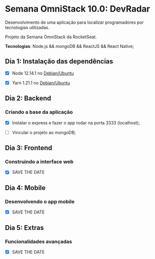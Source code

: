 # Semana OmniStack 10.0: DevRadar 
Desenvolvimento de uma aplicação para localizar programadores por tecnologias utilizadas.

Projeto da Semana OmniStack da RocketSeat. 

**Tecnologias**: Node.js && mongoDB && ReactJS && React Native;

## Dia 1: Instalação das dependências

- [x] Node 12.14.1 no [Debian/Ubuntu](https://github.com/nodesource/distributions#installation-instructions)

- [x] Yarn 1.21.1 no [Debian/Ubuntu](https://yarnpkg.com/lang/en/docs/install/#debian-stable)

 
## Dia 2: Backend 
### Criando a base da aplicação

- [x] Instalar o express e fazer o app rodar na porta 3333 (localhost);
- [ ] Vincular o projeto ao mongoDB;


## Dia 3: Frontend
### Construindo a interface web
- [x] SAVE THE DATE


## Dia 4: Mobile
### Desenvolvendo o app mobile
- [x] SAVE THE DATE


## Dia 5: Extras
### Funcionalidades avançadas
- [x] SAVE THE DATE
